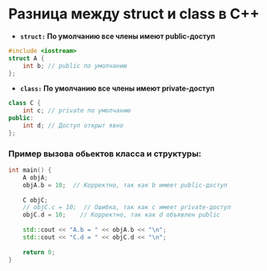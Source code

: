 # Разница между struct и class в C++

- **`struct:` По умолчанию все члены имеют public-доступ**
```cpp
#include <iostream>
struct A {
    int b; // public по умолчанию
};
```

- **`class:` По умолчанию все члены имеют private-доступ**
```cpp
class C {
    int c; // private по умолчанию
public:
    int d; // Доступ открыт явно
};
```
### Пример вызова обьектов класса и структуры:
```cpp
int main() {
    A objA;
    objA.b = 10;  // Корректно, так как b имеет public-доступ
    
    C objC;
    // objC.c = 10;  // Ошибка, так как c имеет private-доступ
    objC.d = 10;    // Корректно, так как d объявлен public
    
    std::cout << "A.b = " << objA.b << "\n";
    std::cout << "C.d = " << objC.d << "\n";
    
    return 0;
}
```